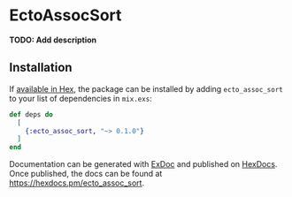 # EctoAssocSort

**TODO: Add description**

## Installation

If [available in Hex](https://hex.pm/docs/publish), the package can be installed
by adding `ecto_assoc_sort` to your list of dependencies in `mix.exs`:

```elixir
def deps do
  [
    {:ecto_assoc_sort, "~> 0.1.0"}
  ]
end
```

Documentation can be generated with [ExDoc](https://github.com/elixir-lang/ex_doc)
and published on [HexDocs](https://hexdocs.pm). Once published, the docs can
be found at <https://hexdocs.pm/ecto_assoc_sort>.

